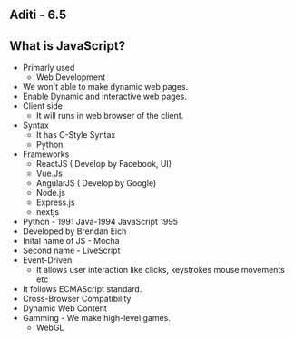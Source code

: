 ## Aditi - 6.5


## What is JavaScript?

* Primarly used
    - Web Development
* We won't able to make dynamic web pages.
* Enable Dynamic and interactive web pages.
* Client side
    - It will runs in web browser of the client.
* Syntax
    - It has C-Style Syntax
    - Python
* Frameworks
    - ReactJS ( Develop by Facebook, UI)
    - Vue.Js
    - AngularJS ( Develop by Google)
    - Node.js
    - Express.js
    - nextjs
* Python - 1991 Java-1994 JavaScript 1995
* Developed by Brendan Eich 
* Inital name of JS - Mocha
* Second name - LiveScript
* Event-Driven
    - It allows user interaction like clicks, keystrokes
    mouse movements etc
* It follows ECMAScript standard.
* Cross-Browser Compatibility
* Dynamic Web Content 
* Gamming - We make high-level games.
    - WebGL

